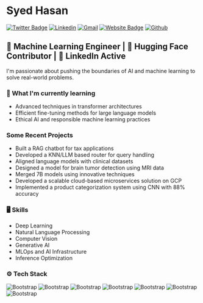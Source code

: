 # Syed Hasan


[![Twitter Badge](https://img.shields.io/badge/-Twitter-1da1f2?labelColor=1da1f2&logo=twitter&logoColor=white&link=https://twitter.com/https://x.com/hasansyed_AI)](https://twitter.com/hasansyed_AI)
[![Linkedin](https://img.shields.io/badge/-LinkedIn-blue?style=flat&logo=Linkedin&logoColor=white)](https://www.linkedin.com/in/s-hasan-abbas)
[![Gmail](https://img.shields.io/badge/-Gmail-c14438?style=flat&logo=Gmail&logoColor=white)](mailto:hasansyed8505@gmail.com)
[![Website Badge](https://img.shields.io/badge/-Website-c14438?style=flat&logo=Google-Chrome&logoColor=white&link=https://github.com/Hasan-Syed25)](https://github.com/Hasan-Syed25)
[![Github](https://img.shields.io/github/followers/Hasan-Syed25?label=Follow&style=social)](https://github.com/Hasan-Syed25)

## 🤖 Machine Learning Engineer | 🤗 Hugging Face Contributor | 🔗 LinkedIn Active

I'm passionate about pushing the boundaries of AI and machine learning to solve real-world problems.

### 🌱 What I'm currently learning
- Advanced techniques in transformer architectures
- Efficient fine-tuning methods for large language models
- Ethical AI and responsible machine learning practices

### Some Recent Projects
- Built a RAG chatbot for tax applications
- Developed a KNN/LLM based router for query handling
- Aligned language models with clinical datasets
- Designed a model for brain tumor detection using MRI data
- Merged 7B models using innovative techniques
- Developed a scalable cloud-based microservices solution on GCP
- Implemented a product categorization system using CNN with 88% accuracy



### 🖥 Skills

- Deep Learning
- Natural Language Processing
- Computer Vision
- Generative AI
- MLOps and AI Infrastructure
- Inference Optimization
### ⚙️ Tech Stack

![Bootstrap](https://img.shields.io/badge/-Python-05122A?style=flat-square&logo=Python&color=353535) ![Bootstrap](https://img.shields.io/badge/-Docker-05122A?style=flat-square&logo=Docker&color=353535) ![Bootstrap](https://img.shields.io/badge/-TensorFlow-05122A?style=flat-square&logo=TensorFlow&color=353535) ![Bootstrap](https://img.shields.io/badge/-PyTorch-05122A?style=flat-square&logo=PyTorch&color=353535) ![Bootstrap](https://img.shields.io/badge/-Scikit%20Learn-05122A?style=flat-square&logo=Scikit-Learn&color=353535) ![Bootstrap](https://img.shields.io/badge/-Pandas-05122A?style=flat-square&logo=Pandas&color=353535) ![Bootstrap](https://img.shields.io/badge/-Numpy-05122A?style=flat-square&logo=Numpy&color=353535)
